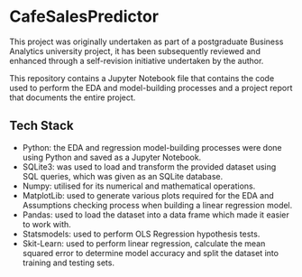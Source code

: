 # CafeSalesPredictor

This project was originally undertaken as part of a postgraduate Business Analytics university project, it has been subsequently reviewed and enhanced through a self-revision initiative undertaken by the author.

This repository contains a Jupyter Notebook file that contains the code used to perform the EDA and model-building processes and a project report that documents the entire project.  

## Tech Stack
- Python: the EDA and regression model-building processes were done using Python and saved as a Jupyter Notebook.
- SQLite3: was used to load and transform the provided dataset using SQL queries, which was given as an SQLite database.
- Numpy: utilised for its numerical and mathematical operations.
- MatplotLib: used to generate various plots required for the EDA and Assumptions checking process when building a linear regression model.
- Pandas: used to load the dataset into a data frame which made it easier to work with.
- Statsmodels: used to perform OLS Regression hypothesis tests.
- Skit-Learn: used to perform linear regression, calculate the mean squared error to determine model accuracy and split the dataset into training and testing sets.  
